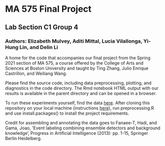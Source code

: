 # MA 575 Final Project
## Lab Section C1 Group 4
### Authors: Elizabeth Mulvey, Aditi Mittal, Lucia Vilallonga, Yi-Hung Lin, and Delin Li

A home for the code that accompanies our final project from the Spring 2021 section of MA 575, a course offered by the College of Arts and Sciences at Boston University and taught by Ting Zhang, Julio Enrique Castrillon, and Weiliang Wang.


Please find the source code, including data preprocessing, plotting, and diagnostics in the code directory. The Rmd notebook HTML output with our results is available in the parent directory and can be opened in a browser.

To run these experiments yourself, find the data [here](https://archive.ics.uci.edu/ml/datasets/bike+sharing+dataset). After cloning this repository on your local machine (instructions [here](https://github.com/git-guides/git-clone)), run preprocessing.R and use install.packages() to install the project requirements.


Credit for assembling and annotating the data goes to Fanaee-T, Hadi, and Gama, Joao, 'Event labeling combining ensemble detectors and background knowledge’, Progress in Artificial Intelligence (2013): pp. 1-15, Springer Berlin Heidelberg.